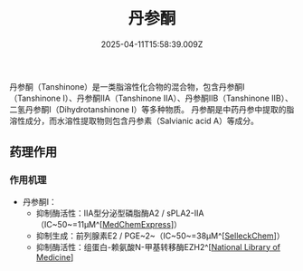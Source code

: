 ﻿---
title: 丹参酮
description: 
published: true
date: 2025-04-11T15:58:39.009Z
tags: 
editor: markdown
dateCreated: 2025-04-12T10:05:12.112Z
---

丹参酮（Tanshinone）是一类脂溶性化合物的混合物，包含丹参酮I（Tanshinone I）、丹参酮IIA（Tanshinone IIA）、丹参酮IIB（Tanshinone IIB）、二氢丹参酮I（Dihydrotanshinone I）等多种物质。
丹参酮是中药丹参中提取的脂溶性成分，而水溶性提取物则包含丹参素（Salvianic acid A）等成分。
## 药理作用
### 作用机理
- 丹参酮I：
  - 抑制酶活性：IIA型分泌型磷脂酶A2 / sPLA2-IIA（IC~50~=11μM^[[MedChemExpress](https://www.medchemexpress.com/Tanshinone-I.html)]）
  - 抑制生成：前列腺素E2 / PGE~2~（IC~50~=38μM^[[SelleckChem](https://www.selleckchem.com/products/Tanshinone-I.html)]）
  - 抑制酶活性：组蛋白-赖氨酸N-甲基转移酶EZH2^[[National Library of Medicine](https://pmc.ncbi.nlm.nih.gov/articles/PMC8171091/)]
